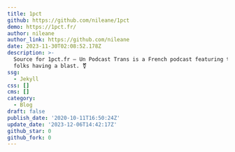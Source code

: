 ```yaml
---
title: 1pct
github: https://github.com/nileane/1pct
demo: https://1pct.fr/
author: nileane
author_link: https://github.com/nileane
date: 2023-11-30T02:08:52.178Z
description: >-
  Source for 1pct.fr — Un Podcast Trans is a French podcast featuring trans
  folks having a blast. ‍⚧️
ssg:
  - Jekyll
css: []
cms: []
category:
  - Blog
draft: false
publish_date: '2020-10-11T16:50:24Z'
update_date: '2023-12-06T14:42:17Z'
github_star: 0
github_fork: 0
---
```

